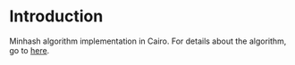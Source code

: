 # Introduction
Minhash algorithm implementation in Cairo. For details about the algorithm, go to [here](https://github.com/greged93/minhash-rust).
